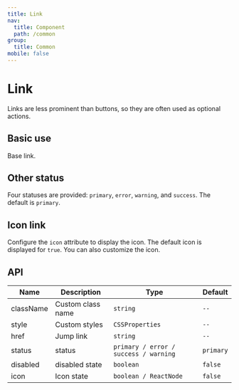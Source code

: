```yaml
---
title: Link
nav:
  title: Component
  path: /common
group:
  title: Common
mobile: false
---
```


# Link

Links are less prominent than buttons, so they are often used as optional actions.

## Basic use

Base link.

<code src="./demos/index1.tsx"></code>

## Other status

Four statuses are provided: `primary`, `error`, `warning`, and `success`. The default is `primary`.

<code src="./demos/index2.tsx"></code>

## Icon link

Configure the `icon` attribute to display the icon. The default icon is displayed for `true`. You can also customize the icon.

<code src="./demos/index3.tsx"></code>

## API

| Name      | Description       | Type                                  | Default   |
| --------- | ----------------- | ------------------------------------- | --------- |
| className | Custom class name | `string`                              | `--`      |
| style     | Custom styles     | `CSSProperties`                       | `--`      |
| href      | Jump link         | `string`                              | `--`      |
| status    | status            | `primary / error / success / warning` | `primary` |
| disabled  | disabled state    | `boolean`                             | `false`   |
| icon      | Icon state        | `boolean / ReactNode`                 | `false`   |
